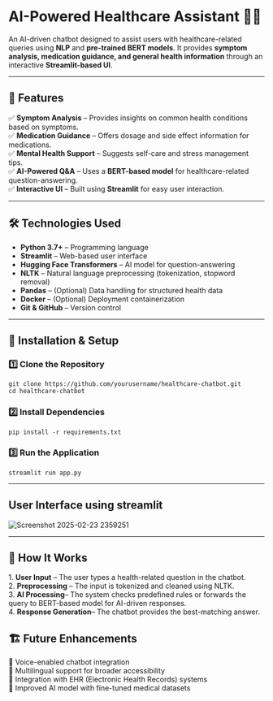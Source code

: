 # AI-Powered Healthcare Assistant 🤖🏥  

An AI-driven chatbot designed to assist users with healthcare-related queries using **NLP** and **pre-trained BERT models**. It provides **symptom analysis, medication guidance, and general health information** through an interactive **Streamlit-based UI**.  

---

## 🌟 Features  
✅ **Symptom Analysis** – Provides insights on common health conditions based on symptoms.  
✅ **Medication Guidance** – Offers dosage and side effect information for medications.  
✅ **Mental Health Support** – Suggests self-care and stress management tips.  
✅ **AI-Powered Q&A** – Uses a **BERT-based model** for healthcare-related question-answering.  
✅ **Interactive UI** – Built using **Streamlit** for easy user interaction.  

---

## 🛠️ Technologies Used  
- **Python 3.7+** – Programming language  
- **Streamlit** – Web-based user interface  
- **Hugging Face Transformers** – AI model for question-answering  
- **NLTK** – Natural language preprocessing (tokenization, stopword removal)  
- **Pandas** – (Optional) Data handling for structured health data  
- **Docker** – (Optional) Deployment containerization  
- **Git & GitHub** – Version control  

---

## 🚀 Installation & Setup  

### **1️⃣ Clone the Repository**  
    git clone https://github.com/yourusername/healthcare-chatbot.git
    cd healthcare-chatbot
### **2️⃣ Install Dependencies**
    pip install -r requirements.txt
### **3️⃣ Run the Application**
    streamlit run app.py

---

## User Interface using streamlit
![Screenshot 2025-02-23 2359251](https://github.com/user-attachments/assets/f29afb3e-060d-4ee3-a13d-6213c453b6ef)

---

## 📜 How It Works
1️.  **User Input** – The user types a health-related question in the chatbot.    
2️.  **Preprocessing** – The input is tokenized and cleaned using NLTK.   
3.  **AI Processing**– The system checks predefined rules or forwards the query to BERT-based model for AI-driven responses.   
4. **Response Generation**– The chatbot provides the best-matching answer. 

## 🏗️ Future Enhancements
🔹 Voice-enabled chatbot integration   
🔹 Multilingual support for broader accessibility  
🔹 Integration with EHR (Electronic Health Records) systems   
🔹 Improved AI model with fine-tuned medical datasets  
